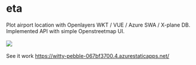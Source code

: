 # eta
Plot airport location with Openlayers WKT / VUE / Azure SWA / X-plane DB.<br>
Implemented API with simple Openstreetmap UI.<br><br>
<img src="https://witty-pebble-067bf3700.4.azurestaticapps.net/input.jpg"><br><br>
See it work https://witty-pebble-067bf3700.4.azurestaticapps.net/
